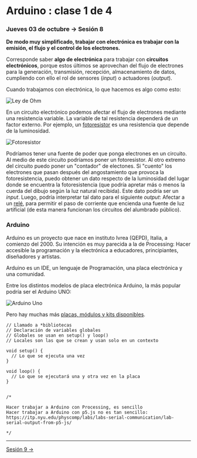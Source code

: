 # Arduino : clase 1 de 4

### Jueves 03 de octubre → Sesión 8

**De modo muy simplificado, trabajar con electrónica es trabajar con la emisión, el flujo y el control de los electrones.**

Corresponde saber **algo de electrónica** para trabajar con **circuitos electrónicos**, porque estos últimos se aprovechan del flujo de electrones para la generación, transmisión, recepción, almacenamiento de datos, cumpliendo con ello el rol de sensores (*input*) o actuadores (*output*).

Cuando trabajamos con electrónica, lo que hacemos es algo como esto:

![Ley de Ohm](https://www.build-electronic-circuits.com/wp-content/uploads/2014/09/Ohms-law-cartoon-cropped.jpg)

En un circuito electrónico podemos afectar el flujo de electrones mediante una resistencia variable. La variable de tal resistencia dependerá de un factor externo. Por ejemplo, un [fotoresistor](https://es.wikipedia.org/wiki/Fotorresistor) es una resistencia que depende de la luminosidad.

![Fotoresistor](http://e-ducativa.catedu.es/44700165/aula/archivos/repositorio/1000/1106/html/20070822klpingtcn_247iessco.jpg)

Podríamos tener una fuente de poder que ponga electrones en un circuito. Al medio de este circuito podríamos poner un fotoresistor. Al otro extremo del circuito puedo poner un "contador" de electones. Si "cuento" los electrones que pasan después del angostamiento que provoca la fotoresistencia, puedo obtener un dato respecto de la luminosidad del lugar donde se encuentra la fotoresistencia (que podría apretar más o menos la cuerda del dibujo según la luz natural recibida). Este dato podría ser un *input*. Luego, podría interpretar tal dato para el siguiente *output*: Afectar a un [relé](https://es.wikipedia.org/wiki/Rel%C3%A9), para permitir el paso de corriente que encienda una fuente de luz artificial (de esta manera funcionan los circuitos del alumbrado público).

### Arduino

Arduino es un proyecto que nace en instituto Ivrea (QEPD), Italia, a comienzo del 2000. Su intención es muy parecida a la de Processing: Hacer accesible la programación y la electrónica a educadores, principiantes, diseñadores y artistas.

Arduino es un IDE, un lenguaje de Programación, una placa electrónica y una comunidad. 

Entre los distintos modelos de placa electrónica Arduino, la más popular podría ser el Arduino UNO:

![Arduino Uno](https://www.prometec.net/wp-content/uploads/2015/01/Arduino-UNO-frontal.jpg)

Pero hay muchas más [placas, módulos y kits disponibles](https://store.arduino.cc/usa/arduino/boards-modules). 

```
// Llamado a *bibliotecas
// Declaración de variables globales
// Globales se usan en setup() y loop()
// Locales son las que se crean y usan solo en un contexto

void setup() {
  // Lo que se ejecuta una vez
}

void loop() {
  // Lo que se ejecutará una y otra vez en la placa
}


/*

Hacer trabajar a Arduino con Processing, es sencillo
Hacer trabajar a Arduino con p5.js no es tan sencillo: 
https://itp.nyu.edu/physcomp/labs/labs-serial-communication/lab-serial-output-from-p5-js/

*/

```

-----------

[Sesión 9 →](https://github.com/profesorfaco/AUD5V0010-2019-2/tree/gh-pages/sesion-09)
